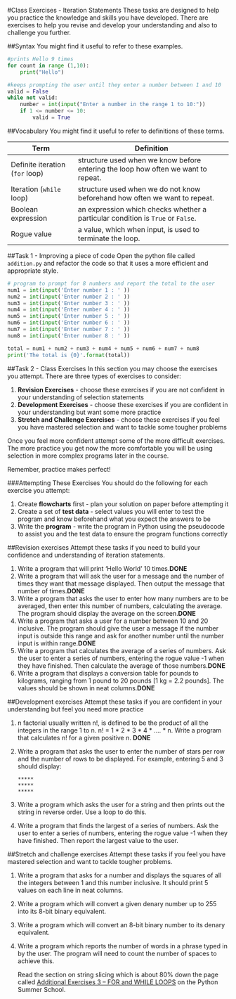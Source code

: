 #Class Exercises - Iteration Statements
These tasks are designed to help you practice the knowledge and skills you have developed. There are exercises to help you revise and develop your understanding and also to challenge you further.

##Syntax
You might find it useful to refer to these examples.

```python
#prints Hello 9 times
for count in range (1,10):
    print("Hello")

#keeps prompting the user until they enter a number between 1 and 10
valid = False
while not valid:
    number = int(input("Enter a number in the range 1 to 10:"))
    if 1 <= number <= 10:
        valid = True
```

##Vocabulary
You might find it useful to refer to definitions of these terms.

|Term|Definition|
|----|----------|
|Definite iteration (`for` loop)|structure used when we know before entering the loop how often we want to repeat.|
|Iteration (`while` loop)|structure used when we do not know beforehand how often we want to repeat.|
|Boolean expression|an expression which checks whether a particular condition is `True` or `False`.|
|Rogue value|a value, which when input, is used to terminate the loop.|

##Task 1 - Improving a piece of code
Open the python file called `addition.py` and refactor the code so that it uses a more efficient and appropriate style.

```python
# program to prompt for 8 numbers and report the total to the user
num1 = int(input('Enter number 1 : ' ))
num2 = int(input('Enter number 2 : ' ))
num3 = int(input('Enter number 3 : ' ))
num4 = int(input('Enter number 4 : ' ))
num5 = int(input('Enter number 5 : ' ))
num6 = int(input('Enter number 6 : ' ))
num7 = int(input('Enter number 7 : ' ))
num8 = int(input('Enter number 8 : ' ))

total = num1 + num2 + num3 + num4 + num5 + num6 + num7 + num8
print('The total is {0}'.format(total))
```

##Task 2 - Class Exercises
In this section you may choose the exercises you attempt. There are three types of exercises to consider:

1. **Revision Exercises** - choose these exercises if you are not confident in your understanding of selection statements
2. **Development Exercises** - choose these exercises if you are confident in your understanding but want some more practice
3. **Stretch and Challenge Exercises** - choose these exercises if you feel you have mastered selection and want to tackle some tougher problems

Once you feel more confident attempt some of the more difficult exercises. The more practice you get now the more comfortable you will be using selection in more complex programs later in the course.

Remember, practice makes perfect!

###Attempting These Exercises
You should do the following for each exercise you attempt:

1. Create **flowcharts** first - plan your solution on paper before attempting it
2. Create a set of **test data** - select values you will enter to test the program and know beforehand what you expect the answers to be
3. Write the **program** - write the program in Python using the pseudocode to assist you and the test data to ensure the program functions correctly

##Revision exercises
Attempt these tasks if you need to build your confidence and understanding of iteration statements.

1. Write a program that will print ‘Hello World’ 10 times.**DONE**
2. Write a program that will ask the user for a message and the number of times they want that message displayed. Then output the message that number of times.**DONE**
3. Write a program that asks the user to enter how many numbers are to be averaged, then enter this number of numbers, calculating the average. The program should display the average
on the screen.**DONE**
4. Write a program that asks a user for a number between 10 and 20 inclusive. The program should give the user a message if the number input is outside this range and ask for another number until the number input is within range.**DONE**
5. Write a program that calculates the average of a series of numbers. Ask the user to enter a series of numbers, entering the rogue value -1 when they have finished. Then calculate the average of those numbers.**DONE**
6. Write a program that displays a conversion table for pounds to kilograms, ranging from 1 pound to 20 pounds [1 kg = 2.2 pounds]. The values should be shown in neat columns.**DONE**

##Development exercises
Attempt these tasks if you are confident in your understanding but feel you need more practice

1. n factorial usually written n!, is defined to be the product of all the integers in the range 1 to n.
n! = 1 * 2 * 3 * 4 * .... * n. Write a program that calculates n! for a given positive n. **DONE**
2. Write a program that asks the user to enter the number of stars per row and the number of rows to be displayed. For example, entering 5 and 3 should display:

    ```
    *****
    *****
    *****
    ```

3. Write a program which asks the user for a string and then prints out the string in reverse order. Use a loop to do this.
4. Write a program that finds the largest of a series of numbers. Ask the user to enter a series of numbers, entering the rogue value -1 when they have finished. Then report the largest value to the user.

##Stretch and challenge exercises
Attempt these tasks if you feel you have mastered selection and want to tackle tougher problems.

1.  Write a program that asks for a number and displays the squares of all the integers between 1 and this number inclusive. It should print 5 values on each line in neat columns.
2. Write a program which will convert a given denary number up to 255 into its 8-bit binary equivalent.
3. Write a program which will convert an 8-bit binary number to its denary equivalent.
4. Write a program which reports the number of words in a phrase typed in by the user. The program will need to count the number of spaces to achieve this.

    Read the section on string slicing which is about 80% down the page called [Additional Exercises 3 – FOR and WHILE LOOPS](http://www.pythonschool.net/basics/additional-exercises-3/) on the Python Summer School.

